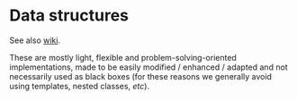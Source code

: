 # Data structures

See also [wiki](../../../wiki/Data-structures).

These are mostly light, flexible and problem-solving-oriented implementations, made to be easily modified / enhanced / adapted and not necessarily used as black boxes (for these reasons we generally avoid using templates, nested classes, _etc_).
